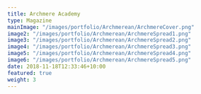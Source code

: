 ```yaml
---
title: Archmere Academy
type: Magazine
mainImage: "/images/portfolio/Archmerean/ArchmereCover.png"
image2: "/images/portfolio/Archmerean/ArchmereSpread1.png"
image3: "/images/portfolio/Archmerean/ArchmereSpread2.png"
image4: "/images/portfolio/Archmerean/ArchmereSpread3.png"
image5: "/images/portfolio/Archmerean/ArchmereSpread4.png"
image6: "/images/portfolio/Archmerean/ArchmereSpread5.png"
date: 2018-11-18T12:33:46+10:00
featured: true
weight: 3
---
```

